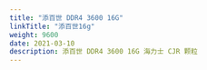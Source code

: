 ```yaml
---
title: "添百世 DDR4 3600 16G"
linkTitle: "添百世16g"
weight: 9600
date: 2021-03-10
description: 添百世 DDR4 3600 16G 海力士 CJR 颗粒
---
```



